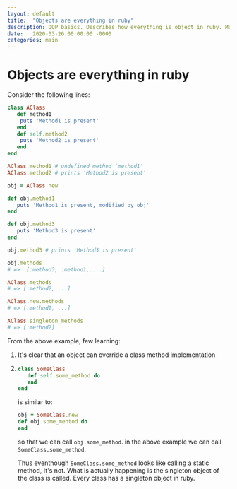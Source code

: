 ```yaml
---
layout: default
title:  "Objects are everything in ruby"
description: OOP basics. Describes how everything is object in ruby. Makes us master ruby on rails. Explained using examples.
date:   2020-03-26 00:00:00 -0000
categories: main
---
```

# Objects are everything in ruby

Consider the following lines:

   ```ruby
   class AClass
      def method1
       puts 'Method1 is present'
      end
      def self.method2
       puts 'Method2 is present'
      end
   end

   AClass.method1 # undefined method `method1'
   AClass.method2 # prints 'Method2 is present'

   obj = AClass.new
   
   def obj.method1
      puts 'Method1 is present, modified by obj'
   end

   def obj.method3
      puts 'Method3 is present'
   end

   obj.method3 # prints 'Method3 is present'
   
   obj.methods
   # =>  [:method3, :method1,....]
   
   AClass.methods
   # => [:method2, ...]
   
   AClass.new.methods
   # => [:method1, ...]

   AClass.singleton_methods
   # => [:method2] 
   ```

From the above example, few learning:
1. It's clear that an object can override a class method implementation

2. ```ruby
   class SomeClass
      def self.some_method do 
      end
   end
   ``` 
   is similar to:
   ```ruby
   obj = SomeClass.new
   def obj.some_mehtod do 
   end
   ```
   so that we can call `obj.some_method`. in the above example we can call `SomeClass.some_method`.
   
   Thus eventhough  `SomeClass.some_method` looks like calling a static method, It's not. What is actually happening is the singleton object of the class is called. Every class has a singleton object in ruby.